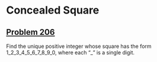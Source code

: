 # Concealed Square
## [Problem 206](https://projecteuler.net/problem=206)
Find the unique positive integer whose square has the form 1_2_3_4_5_6_7_8_9_0,
 where each “_” is a single digit.

